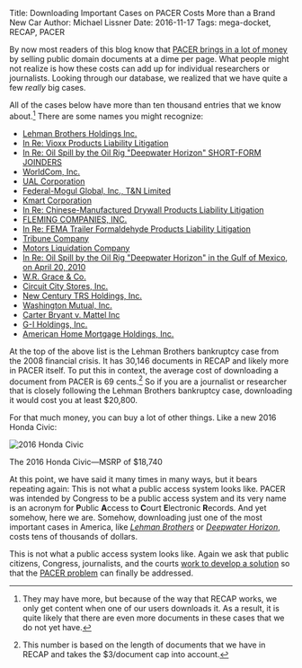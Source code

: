 Title: Downloading Important Cases on PACER Costs More than a Brand New Car
Author: Michael Lissner
Date: 2016-11-17
Tags: mega-docket, RECAP, PACER


By now most readers of this blog know that [PACER brings in a lot of money][revenue] by selling public domain documents at a dime per page. What people might not realize is how these costs can add up for individual researchers or journalists. Looking through our database, we realized that we have quite a few *really* big cases. 

All of the cases below have more than ten thousand entries that we know about.[^1] There are some names you might recognize:

 - [Lehman Brothers Holdings Inc.][4326736]
 - [In Re: Vioxx Products Liability Litigation][4270961]
 - [In Re: Oil Spill by the Oil Rig "Deepwater Horizon" SHORT-FORM JOINDERS][4269671]
 - [WorldCom, Inc.][4522166]
 - [UAL Corporation][4250538]
 - [Federal-Mogul Global, Inc., T&N Limited][1745095]
 - [Kmart Corporation][4250534]
 - [In Re: Chinese-Manufactured Drywall Products Liability Litigation][4510502]
 - [FLEMING COMPANIES, INC.][4216094]
 - [In Re: FEMA Trailer Formaldehyde Products Liability Litigation][4269221]
 - [Tribune Company][4499201]
 - [Motors Liquidation Company][4327513]
 - [In Re: Oil Spill by the Oil Rig "Deepwater Horizon" in the Gulf of Mexico, on April 20, 2010][4510515]
 - [W.R. Grace & Co.][4216072]
 - [Circuit City Stores, Inc.][4403249]
 - [New Century TRS Holdings, Inc.][4499197]
 - [Washington Mutual, Inc.][4215192]
 - [Carter Bryant v. Mattel Inc][4143083]
 - [G-I Holdings, Inc.][4517275]
 - [American Home Mortgage Holdings, Inc.][4499194]
 
At the top of the above list is the Lehman Brothers bankruptcy case from the 2008 financial crisis. It has 30,146 documents in RECAP and likely more in PACER itself. To put this in context, the average cost of downloading a document from PACER is 69 cents.[^2] So if you are a journalist or researcher that is closely following the Lehman Brothers bankruptcy case, downloading it would cost you at least $20,800. 
 
For that much money, you can buy a lot of other things. Like a new 2016 Honda Civic:

<div class="left-image">
    <img src="{static}/images/2016-Honda-Civic.jpg"
         alt="2016 Honda Civic"
         class="img-responsive border"/>
     <p class="caption">The 2016 Honda Civic&mdash;MSRP of $18,740</p>
</div>
<div class="clearfix"></div>

At this point, we have said it many times in many ways, but it bears repeating again: This is not what a public access system looks like. PACER was intended by Congress to be a public access system and its very name is an acronym for **P**ublic **A**ccess to **C**ourt **E**lectronic **R**ecords. And yet somehow, here we are. Somehow, downloading just one of the most important cases in America, like *[Lehman Brothers][4326736]* or *[Deepwater Horizon][4510515]*, costs tens of thousands of dollars.
 
This is not what a public access system looks like. Again we ask that public citizens, Congress, journalists, and the courts [work to develop a solution][what-to-do] so that the [PACER problem][problem] can finally be addressed.


[^1]: They may have more, but because of the way that RECAP works, we only get content when one of our users downloads it. As a result, it is quite likely that there are even more documents in these cases that we do not yet have.

[^2]: This number is based on the length of documents that we have in RECAP and takes the $3/document cap into account.

[what-to-do]: {filename}/what-should-be-done-about-the-pacer-problem.md
[revenue]: {filename}/pacer-revenue.md
[problem]: {filename}/what-is-the-pacer-problem.md
[4326736]: https://www.courtlistener.com/docket/4326736/lehman-brothers-holdings-inc/
[4270961]: https://www.courtlistener.com/docket/4270961/in-re-vioxx-products-liability-litigation/
[4269671]: https://www.courtlistener.com/docket/4269671/in-re-oil-spill-by-the-oil-rig-deepwater-horizon-short-form-joinders/
[4522166]: https://www.courtlistener.com/docket/4522166/worldcom-inc/
[4250538]: https://www.courtlistener.com/docket/4250538/ual-corporation/
[1745095]: https://www.courtlistener.com/docket/1745095/federal-mogul-global-inc-tn-limited/
[4250534]: https://www.courtlistener.com/docket/4250534/kmart-corporation/
[4510502]: https://www.courtlistener.com/docket/4510502/in-re-chinese-manufactured-drywall-products-liability-litigation/
[4216094]: https://www.courtlistener.com/docket/4216094/fleming-companies-inc/
[4517584]: https://www.courtlistener.com/docket/4517584/v/
[4269221]: https://www.courtlistener.com/docket/4269221/in-re-fema-trailer-formaldehyde-products-liability-litigation/
[4499201]: https://www.courtlistener.com/docket/4499201/tribune-company/
[4327513]: https://www.courtlistener.com/docket/4327513/motors-liquidation-company/
[4510515]: https://www.courtlistener.com/docket/4510515/in-re-oil-spill-by-the-oil-rig-deepwater-horizon-in-the-gulf-of-mexico/
[4216072]: https://www.courtlistener.com/docket/4216072/wr-grace-co/
[4403249]: https://www.courtlistener.com/docket/4403249/circuit-city-stores-inc/
[4499197]: https://www.courtlistener.com/docket/4499197/new-century-trs-holdings-inc/
[4215192]: https://www.courtlistener.com/docket/4215192/washington-mutual-inc/
[4143083]: https://www.courtlistener.com/docket/4143083/carter-bryant-v-mattel-inc/
[4517275]: https://www.courtlistener.com/docket/4517275/g-i-holdings-inc/
[4368569]: https://www.courtlistener.com/docket/4368569/in-re/
[4499194]: https://www.courtlistener.com/docket/4499194/american-home-mortgage-holdings-inc/
